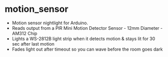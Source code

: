 # motion_sensor
 * Motion sensor nightlight for Arduino.
 * Reads output from a PIR Mini Motion Detector Sensor - 12mm Diameter - AM312 Chip 
 * Lights a WS-2812B light strip when it detects motion & stays lit for 30 sec after last motion
 * Fades light out after timeout so you can wave before the room goes dark
